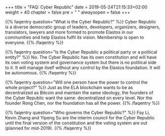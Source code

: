 +++
title = "FAQ: Cyber Republic"
date = 2019-05-24T21:15:33+02:00
weight = 40
chapter = false
pre = "<i class='fa ela-page'></i> "
alwaysopen = false
+++ 

{{% faqentry question="What is the Cyber Republic?" %}}
Cyber Republic is a diverse democratic group of leaders, developers, organizers, designers, translators, lawyers and more formed to promote Elastos in our communities and help Elastos fulfil its vision. Membership is open to everyone.
{{% /faqentry %}}

{{% faqentry question="Is the Cyber Republic a political party or a political entity?" %}}
No. The Cyber Republic has its own constitution and will have its own voting system and governance system but there is no political side to it. It will manage itself without any control by the Elastos foundation. It will be autonomous.
{{% /faqentry %}}

{{% faqentry question="Will one person have the power to control the whole project?" %}}
Just as the ELA blockchain wants to be as decentralized as Bitcoin and maintain the same ideology, the founders of the Cyber Republic  want the same: decentralized on every level. Nor the founder Rong Chen, nor the foundation has all the power.
{{% /faqentry %}}

{{% faqentry question="Who governs the Cyber Republic?" %}}
Fay Li, Kevin Zhang and Yipeng Su are the interim council for the Cyber Republic until the final version of the constitution and the voting system are out (planned for mid-2019).
{{% /faqentry %}}
